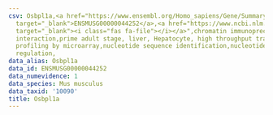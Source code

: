 ```yaml
---
csv: Osbpl1a,<a href="https://www.ensembl.org/Homo_sapiens/Gene/Summary?db=core;g=ENSMUSG00000044252"
  target="_blank">ENSMUSG00000044252</a>,<a href="https://www.ncbi.nlm.nih.gov/pubmed/23834426"
  target="_blank"><i class="fas fa-file"></i></a>",chromatin immunoprecipitation assay,direct
  interaction,prime adult stage, liver, Hepatocyte, high throughput transcription
  profiling by microarray,nucleotide sequence identification,nucleotide sequence identification,transcriptional
  regulation,
data_alias: Osbpl1a
data_id: ENSMUSG00000044252
data_numevidence: 1
data_species: Mus musculus
data_taxid: '10090'
title: Osbpl1a
---
```

